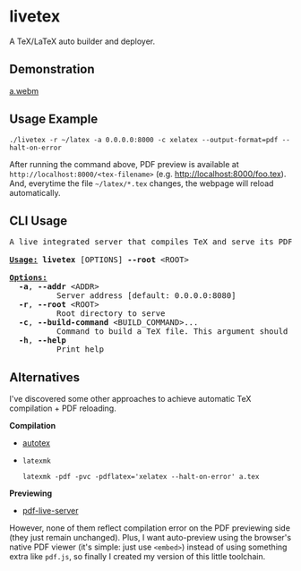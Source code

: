 livetex
=

A TeX/LaTeX auto builder and deployer.

## Demonstration

[a.webm](https://gist.github.com/user-attachments/assets/acdbae7a-d38a-4397-95f6-91003feb4500)

## Usage Example

```shell
./livetex -r ~/latex -a 0.0.0.0:8000 -c xelatex --output-format=pdf --halt-on-error
```

After running the command above, PDF preview is available at `http://localhost:8000/<tex-filename>` (e.g. <http://localhost:8000/foo.tex>).
And, everytime the file `~/latex/*.tex` changes, the webpage will reload automatically.

## CLI Usage

<pre>A live integrated server that compiles TeX and serve its PDF automatically on source changes

<u style="text-decoration-style:solid"><b>Usage:</b></u> <b>livetex</b> [OPTIONS] <b>--root</b> &lt;ROOT&gt;

<u style="text-decoration-style:solid"><b>Options:</b></u>
  <b>-a</b>, <b>--addr</b> &lt;ADDR&gt;
          Server address [default: 0.0.0.0:8080]
  <b>-r</b>, <b>--root</b> &lt;ROOT&gt;
          Root directory to serve
  <b>-c</b>, <b>--build-command</b> &lt;BUILD_COMMAND&gt;...
          Command to build a TeX file. This argument should be present last
  <b>-h</b>, <b>--help</b>
          Print help</pre>

## Alternatives

I've discovered some other approaches to achieve automatic TeX compilation + PDF reloading. 

**Compilation**

- [autotex](https://crates.io/crates/autotex)
- `latexmk`

  ```shell
  latexmk -pdf -pvc -pdflatex='xelatex --halt-on-error' a.tex
  ```

**Previewing**

- [pdf-live-server](https://crates.io/crates/pdf-live-server)

However, none of them reflect compilation error on the PDF previewing side (they just remain unchanged). Plus, I want
auto-preview using the browser's native PDF viewer (it's simple: just use `<embed>`) instead of using something extra like `pdf.js`, so
finally I created my version of this little toolchain.
